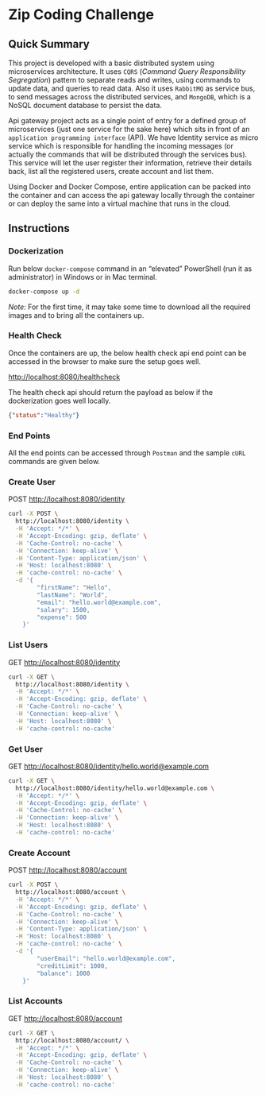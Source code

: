 # Zip Coding Challenge

## Quick Summary

This project is developed with a basic distributed system using microservices architecture. It uses `CQRS` (_Command Query Responsibility Segregation_) pattern to separate reads and writes, using commands to update data, and queries to read data. Also it uses `RabbitMQ` as service bus, to send messages across the distributed services, and `MongoDB`, which is a NoSQL document database to persist the data. 

Api gateway project acts as a single point of entry for a defined group of microservices (just one service for the sake here) which sits in front of an `application programming interface` (API). We have Identity service as micro service which is responsible for handling the incoming messages (or actually the commands that will be distributed through the services bus). This service will let the user register their information, retrieve their details back, list all the registered users, create account and list them.

Using Docker and Docker Compose, entire application can be packed into the container and can access the api gateway locally through the container or can deploy the same into a virtual machine that runs in the cloud.

## Instructions

### Dockerization

Run below `docker-compose` command in an “elevated” PowerShell (run it as administrator) in Windows or in Mac terminal.

```bash
docker-compose up -d
```

_Note_: For the first time, it may take some time to download all the required images and to bring all the containers up.

### Health Check

Once the containers are up, the below health check api end point can be accessed in the browser to make sure the setup goes well.

[http://localhost:8080/healthcheck](http://localhost:8080/healthcheck)

The health check api should return the payload as below if the dockerization goes well locally.

```json
{"status":"Healthy"}
```

### End Points

All the end points can be accessed through `Postman` and the sample `cURL` commands are given below.

### Create User

POST [http://localhost:8080/identity](http://localhost:8080/identity)

```bash
curl -X POST \
  http://localhost:8080/identity \
  -H 'Accept: */*' \
  -H 'Accept-Encoding: gzip, deflate' \
  -H 'Cache-Control: no-cache' \
  -H 'Connection: keep-alive' \
  -H 'Content-Type: application/json' \
  -H 'Host: localhost:8080' \
  -H 'cache-control: no-cache' \
  -d '{
		"firstName": "Hello",
		"lastName": "World",
		"email": "hello.world@example.com",
		"salary": 1500,
		"expense": 500
	}'
```

### List Users

GET [http://localhost:8080/identity](http://localhost:8080/identity)

```bash
curl -X GET \
  http://localhost:8080/identity \
  -H 'Accept: */*' \
  -H 'Accept-Encoding: gzip, deflate' \
  -H 'Cache-Control: no-cache' \
  -H 'Connection: keep-alive' \
  -H 'Host: localhost:8080' \
  -H 'cache-control: no-cache'
```

### Get User

GET [http://localhost:8080/identity/hello.world@example.com](http://localhost:8080/identity/hello.world@example.com)

```bash
curl -X GET \
  http://localhost:8080/identity/hello.world@example.com \
  -H 'Accept: */*' \
  -H 'Accept-Encoding: gzip, deflate' \
  -H 'Cache-Control: no-cache' \
  -H 'Connection: keep-alive' \
  -H 'Host: localhost:8080' \
  -H 'cache-control: no-cache'
```

### Create Account

POST [http://localhost:8080/account](http://localhost:8080/account)

```bash
curl -X POST \
  http://localhost:8080/account \
  -H 'Accept: */*' \
  -H 'Accept-Encoding: gzip, deflate' \
  -H 'Cache-Control: no-cache' \
  -H 'Connection: keep-alive' \
  -H 'Content-Type: application/json' \
  -H 'Host: localhost:8080' \
  -H 'cache-control: no-cache' \
  -d '{
		"userEmail": "hello.world@example.com",
		"creditLimit": 1000,
		"balance": 1000
	}'
```

### List Accounts

GET [http://localhost:8080/account](http://localhost:8080/account)

```bash
curl -X GET \
  http://localhost:8080/account/ \
  -H 'Accept: */*' \
  -H 'Accept-Encoding: gzip, deflate' \
  -H 'Cache-Control: no-cache' \
  -H 'Connection: keep-alive' \
  -H 'Host: localhost:8080' \
  -H 'cache-control: no-cache'
```
